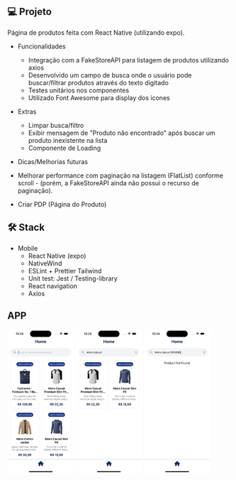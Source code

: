 ## 💻 Projeto

Página de produtos feita com React Native (utilizando expo).
- Funcionalidades
  - Integração com a FakeStoreAPI para listagem de produtos utilizando axios
  - Desenvolvido um campo de busca onde o usuário pode buscar/filtrar produtos através do texto digitado
  - Testes unitários nos componentes
  - Utilizado Font Awesome para display dos ícones

- Extras
  - Limpar busca/filtro
  - Exibir mensagem de "Produto não encontrado" após buscar um produto inexistente na lista
  - Componente de Loading

- Dicas/Melhorias futuras
 - Melhorar performance com paginação na listagem (FlatList) conforme scroll - (porém, a FakeStoreAPI ainda não possui o recurso de paginação).
 - Criar PDP (Página do Produto)

## 🛠️ Stack

- Mobile
  - React Native (expo)
  - NativeWind
  - ESLint + Prettier Tailwind
  - Unit test: Jest / Testing-library
  - React navigation
  - Axios

## APP
<img src="./src/screenshots/home.png" width="150px">
<img src="./src/screenshots/busca.png" width="150px">
<img src="./src/screenshots/not-found.png" width="150px">